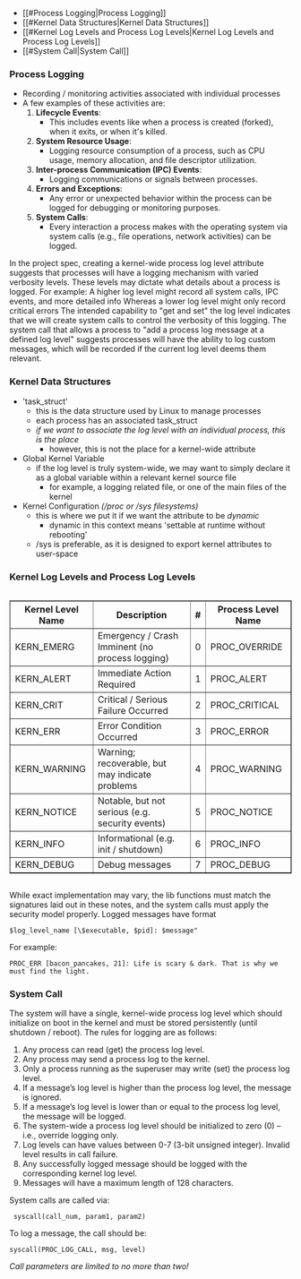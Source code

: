 - [[#Process Logging|Process Logging]]
- [[#Kernel Data Structures|Kernel Data Structures]]
- [[#Kernel Log Levels and Process Log Levels|Kernel Log Levels and Process Log Levels]]
- [[#System Call|System Call]]



### Process Logging
- Recording / monitoring activities associated with individual processes
- A few examples of these activities are:
	1. **Lifecycle Events**: 
		- This includes events like when a process is created (forked), when it exits, or when it's killed.
	2. **System Resource Usage**: 
		- Logging resource consumption of a process, such as CPU usage, memory allocation, and file descriptor utilization.
	3. **Inter-process Communication (IPC) Events**: 
		- Logging communications or signals between processes.
	4. **Errors and Exceptions**: 
		- Any error or unexpected behavior within the process can be logged for debugging or monitoring purposes.
	5. **System Calls**: 
		- Every interaction a process makes with the operating system via system calls (e.g., file operations, network activities) can be logged.

In the project spec, creating a kernel-wide process log level attribute suggests that processes will have a logging mechanism with varied verbosity levels. These levels may dictate what details about a process is logged. For example:
	A higher log level might record all system calls, IPC events, and more detailed info
	Whereas a lower log level might only record critical errors
The intended capability to "get and set" the log level indicates that we will create system calls to control the verbosity of this logging.
The system call that allows a process to "add a process log message at a defined log level" suggests processes will have the ability to log custom messages, which will be recorded if the current log level deems them relevant.

### Kernel Data Structures
- 'task_struct'
	- this is the data structure used by Linux to manage processes
	- each process has an associated task_struct
	- *if we want to associate the log level with an individual process, this is the place*
		- however, this is not the place for a kernel-wide attribute
- Global Kernel Variable
	- if the log level is truly system-wide, we may want to simply declare it as a global variable within a relevant kernel source file
		- for example, a logging related file, or one of the main files of the kernel
- Kernel Configuration *(/proc or /sys filesystems)*
	- this is where we put it if we want the attribute to be *dynamic*
		-  dynamic in this context means 'settable at runtime without rebooting'
	- /sys is preferable, as it is designed to export kernel attributes to user-space

### Kernel Log Levels and Process Log Levels

<div style="overflow-x: auto;">
<table border="1" style="width: 100%; border-collapse: collapse;">
<thead>
<tr>
<th>Kernel Level Name</th>
<th>Description</th>
<th>#</th>
<th>Process Level Name</th>
</tr>
</thead>
<tbody>
<tr>
<td>KERN_EMERG</td>
<td>Emergency / Crash Imminent (no process logging)</td>
<td>0</td>
<td>PROC_OVERRIDE</td>
</tr>
<tr>
<td>KERN_ALERT</td>
<td>Immediate Action Required</td>
<td>1</td>
<td>PROC_ALERT</td>
</tr>
<tr>
<td>KERN_CRIT</td>
<td>Critical / Serious Failure Occurred</td>
<td>2</td>
<td>PROC_CRITICAL</td>
</tr>
<tr>
<td>KERN_ERR</td>
<td>Error Condition Occurred</td>
<td>3</td>
<td>PROC_ERROR</td>
</tr>
<tr>
<td>KERN_WARNING</td>
<td>Warning; recoverable, but may indicate problems</td>
<td>4</td>
<td>PROC_WARNING</td>
</tr>
<tr>
<td>KERN_NOTICE</td>
<td>Notable, but not serious (e.g. security events)</td>
<td>5</td>
<td>PROC_NOTICE</td>
</tr>
<tr>
<td>KERN_INFO</td>
<td>Informational (e.g. init / shutdown)</td>
<td>6</td>
<td>PROC_INFO</td>
</tr>
<tr>
<td>KERN_DEBUG</td>
<td>Debug messages</td>
<td>7</td>
<td>PROC_DEBUG</td>
</tr>
<!-- Add more rows as needed -->
</tbody>
</table>
</div>

While exact implementation may vary, the lib functions must match the signatures laid out in these notes, and the system calls must apply the security model properly. Logged messages have format

	$log_level_name [\$executable, $pid]: $message"

For example:

	PROC_ERR [bacon_pancakes, 21]: Life is scary & dark. That is why we must find the light.


### System Call

The system will have a single, kernel-wide process log level which should initialize on boot in the kernel and must be stored persistently (until shutdown / reboot). The rules for logging are as follows: 
1) Any process can read (get) the process log level. 
2) Any process may send a process log to the kernel. 
3) Only a process running as the superuser may write (set) the process log level. 
4) If a message’s log level is higher than the process log level, the message is ignored. 
5) If a message’s log level is lower than or equal to the process log level, the message will be logged. 
6) The system-wide a process log level should be initialized to zero (0) – i.e., override logging only. 
7) Log levels can have values between 0-7 (3-bit unsigned integer). Invalid level results in call failure. 
8) Any successfully logged message should be logged with the corresponding kernel log level. 
9) Messages will have a maximum length of 128 characters. 

 System calls are called via: 

	 syscall(call_num, param1, param2)

To log a message, the call should be:

	syscall(PROC_LOG_CALL, msg, level)

*Call parameters are limited to no more than two!*